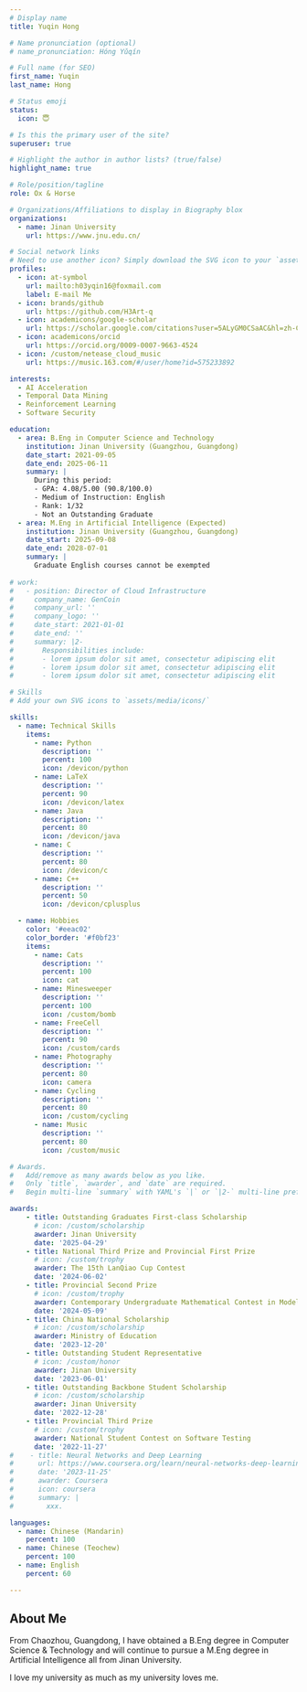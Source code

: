 ```yaml
---
# Display name
title: Yuqin Hong

# Name pronunciation (optional)
# name_pronunciation: Hóng Yǔqín 

# Full name (for SEO)
first_name: Yuqin
last_name: Hong

# Status emoji
status:
  icon: 😇

# Is this the primary user of the site?
superuser: true

# Highlight the author in author lists? (true/false)
highlight_name: true

# Role/position/tagline
role: Ox & Horse

# Organizations/Affiliations to display in Biography blox
organizations:
  - name: Jinan University
    url: https://www.jnu.edu.cn/

# Social network links
# Need to use another icon? Simply download the SVG icon to your `assets/media/icons/` folder.
profiles:
  - icon: at-symbol
    url: mailto:h03yqin16@foxmail.com
    label: E-mail Me
  - icon: brands/github
    url: https://github.com/H3Art-q
  - icon: academicons/google-scholar
    url: https://scholar.google.com/citations?user=5ALyGM0CSaAC&hl=zh-CN
  - icon: academicons/orcid
    url: https://orcid.org/0009-0007-9663-4524
  - icon: /custom/netease_cloud_music
    url: https://music.163.com/#/user/home?id=575233892

interests:
  - AI Acceleration
  - Temporal Data Mining
  - Reinforcement Learning
  - Software Security

education:
  - area: B.Eng in Computer Science and Technology
    institution: Jinan University (Guangzhou, Guangdong)
    date_start: 2021-09-05
    date_end: 2025-06-11
    summary: |
      During this period:
      - GPA: 4.08/5.00 (90.8/100.0)
      - Medium of Instruction: English
      - Rank: 1/32
      - Not an Outstanding Graduate
  - area: M.Eng in Artificial Intelligence (Expected)
    institution: Jinan University (Guangzhou, Guangdong)
    date_start: 2025-09-08
    date_end: 2028-07-01
    summary: |
      Graduate English courses cannot be exempted
      
# work:
#   - position: Director of Cloud Infrastructure
#     company_name: GenCoin
#     company_url: ''
#     company_logo: ''
#     date_start: 2021-01-01
#     date_end: ''
#     summary: |2-
#       Responsibilities include:
#       - lorem ipsum dolor sit amet, consectetur adipiscing elit
#       - lorem ipsum dolor sit amet, consectetur adipiscing elit
#       - lorem ipsum dolor sit amet, consectetur adipiscing elit

# Skills
# Add your own SVG icons to `assets/media/icons/`

skills:
  - name: Technical Skills
    items:
      - name: Python
        description: ''
        percent: 100
        icon: /devicon/python
      - name: LaTeX
        description: ''
        percent: 90
        icon: /devicon/latex
      - name: Java
        description: ''
        percent: 80
        icon: /devicon/java
      - name: C
        description: ''
        percent: 80
        icon: /devicon/c
      - name: C++
        description: ''
        percent: 50
        icon: /devicon/cplusplus

  - name: Hobbies
    color: '#eeac02'
    color_border: '#f0bf23'
    items:
      - name: Cats
        description: ''
        percent: 100
        icon: cat
      - name: Minesweeper
        description: ''
        percent: 100
        icon: /custom/bomb
      - name: FreeCell
        description: ''
        percent: 90
        icon: /custom/cards
      - name: Photography
        description: ''
        percent: 80
        icon: camera
      - name: Cycling
        description: ''
        percent: 80
        icon: /custom/cycling
      - name: Music
        description: ''
        percent: 80
        icon: /custom/music

# Awards.
#   Add/remove as many awards below as you like.
#   Only `title`, `awarder`, and `date` are required.
#   Begin multi-line `summary` with YAML's `|` or `|2-` multi-line prefix and indent 2 spaces below.

awards:
    - title: Outstanding Graduates First-class Scholarship
      # icon: /custom/scholarship
      awarder: Jinan University
      date: '2025-04-29'
    - title: National Third Prize and Provincial First Prize
      # icon: /custom/trophy
      awarder: The 15th LanQiao Cup Contest
      date: '2024-06-02'
    - title: Provincial Second Prize
      # icon: /custom/trophy
      awarder: Contemporary Undergraduate Mathematical Contest in Modeling
      date: '2024-05-09'
    - title: China National Scholarship
      # icon: /custom/scholarship
      awarder: Ministry of Education
      date: '2023-12-20'
    - title: Outstanding Student Representative
      # icon: /custom/honor
      awarder: Jinan University
      date: '2023-06-01'
    - title: Outstanding Backbone Student Scholarship
      # icon: /custom/scholarship
      awarder: Jinan University
      date: '2022-12-28'
    - title: Provincial Third Prize
      # icon: /custom/trophy
      awarder: National Student Contest on Software Testing
      date: '2022-11-27'
#    - title: Neural Networks and Deep Learning
#      url: https://www.coursera.org/learn/neural-networks-deep-learning
#      date: '2023-11-25'
#      awarder: Coursera
#      icon: coursera
#      summary: |
#        xxx.

languages:
  - name: Chinese (Mandarin)
    percent: 100
  - name: Chinese (Teochew)
    percent: 100
  - name: English
    percent: 60

---
```


## About Me

From Chaozhou, Guangdong, I have obtained a B.Eng degree in Computer Science & Technology and will continue to pursue a M.Eng degree in Artificial Intelligence all from Jinan University.

I love my university as much as my university loves me.